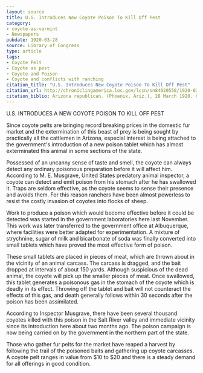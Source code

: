 ```yaml
---
layout: source
title: U.S. Introduces New Coyote Poison To Kill Off Pest
category: 
- coyote-as-varmint
- Newspapers
pubdate: 1920-03-28
source: Library of Congress
type: article
tags:
- Coyote Pelt
- Coyote as pest
- Coyote and Poison
- Coyote and conflicts with ranching
citation_title: "U.S. Introduces New Coyote Poison To Kill Off Pest"
citation_url: http://chroniclingamerica.loc.gov/lccn/sn84020558/1920-03-28/ed-1/seq-8/
citation_biblio: Arizona republican. (Phoenix, Ariz.), 28 March 1920. Chronicling America: Historic American Newspapers. Lib. of Congress.
---
```


U.S. INTRODUCES A NEW COYOTE POISON TO KILL OFF PEST

Since coyote pelts are bringing record breaking prices in the domestic fur market and the extermination of this beast of prey is being sought by practically all the cattlemen in Arizona, especial interest is being attached to the government's introduction of a new poison tablet which has almost exterminated this animal in some sections of the state.

Possessed of an uncanny sense of taste and smell, the coyote can always detect any ordinary poisonous preparation before it will affect him. According to M. E. Musgrave, United States predatory animal inspector, a coyote can detect and emit poison from his stomach after he has swallowed it. Traps are seldom effective, as the coyote seems to sense their presence and avoids them. For this reason ranchers have been almost powerless to resist the costly invasion of coyotes into flocks of sheep.

Work to produce a poison which would become effective before it could be detected was started in the government laboratories here last November. This work was later transferred to the government office at Albuquerque, where facilities were better adapted for experimentation. A mixture of strychnine, sugar of milk and bicarbonate of soda was finally converted into small tablets which have proved the most effective form of poison.

These small tablets are placed in pieces of meat, which are thrown about in the vicinity of an animal carcass. The carcass is dragged, and the bait dropped at intervals of about 150 yards. Although suspicious of the dead animal, the coyote will pick up the smaller pieces of meat. Once swallowed, this tablet generates a poisonous gas in the stomach of the coyote which is deadly in its effect. Throwing off the tablet and bait will not counteract the effects of this gas, and death generally follows within 30 seconds after the poison has been assimilated.

According to Inspector Musgrave, there have been several thousand coyotes killed with this poison in the Salt River valley and immediate vicinity since its introduction here about two months ago. The poison campaign is now being carried on by the government in the northern part of the state.

Those who gather fur pelts for the market have reaped a harvest by following the trail of the poisoned baits and gathering up coyote carcasses. A coyote pelt ranges in value from $10 to $20 and there is a steady demand for all offerings in good condition.
